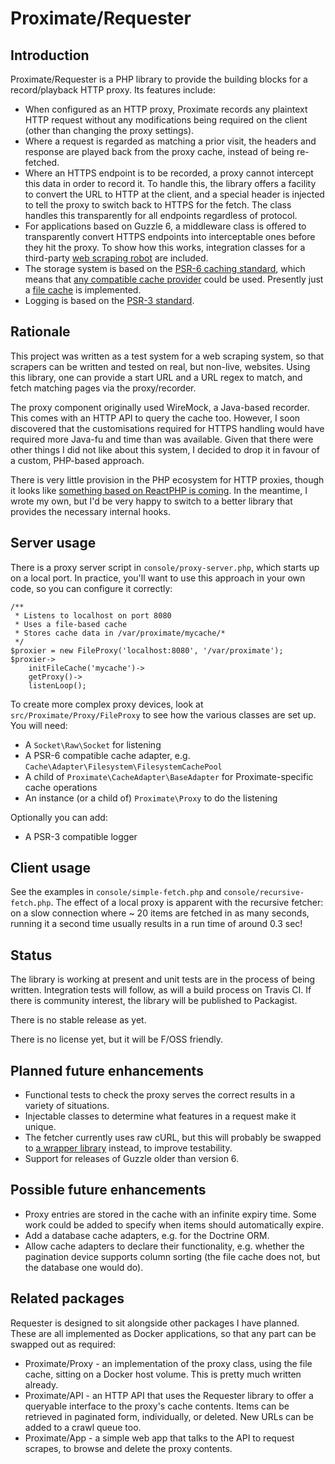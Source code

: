 Proximate/Requester
===

Introduction
---

Proximate/Requester is a PHP library to provide the building blocks for a record/playback
HTTP proxy. Its features include:

* When configured as an HTTP proxy, Proximate records any plaintext HTTP request without any
modifications being required on the client (other than changing the proxy settings).
* Where a request is regarded as matching a prior visit, the headers and response are played
back from the proxy cache, instead of being re-fetched.
* Where an HTTPS endpoint is to be recorded, a proxy cannot intercept this data in order to
record it. To handle this, the library offers a facility to convert the URL to HTTP at the
client, and a special header is injected to tell the proxy to switch back to HTTPS for the
fetch. The class handles this transparently for all endpoints regardless of protocol.
* For applications based on Guzzle 6, a middleware class is offered to transparently
convert HTTPS endpoints into interceptable ones before they hit the proxy. To show how this
works, integration classes for a third-party [web scraping robot](https://github.com/spatie/crawler)
are included.
* The storage system is based on the [PSR-6 caching standard](http://www.php-fig.org/psr/psr-6/),
which means that [any compatible cache provider](https://github.com/php-cache/cache/tree/master/src/Adapter)
could be used. Presently just a
[file cache](https://github.com/php-cache/cache/tree/master/src/Adapter/Filesystem) is implemented.
* Logging is based on the [PSR-3 standard](http://www.php-fig.org/psr/psr-3/).

Rationale
---

This project was written as a test system for a web scraping system, so that scrapers can be
written and tested on real, but non-live, websites. Using this library, one can provide a
start URL and a URL regex to match, and fetch matching pages via the proxy/recorder.

The proxy component originally used WireMock, a Java-based recorder. This comes with an
HTTP API to query the cache too. However, I soon discovered that the customisations required
for HTTPS handling would have required more Java-fu and time than was available. Given that there
were other things I did not like about this system, I decided to drop it in favour of a custom,
PHP-based approach.

There is very little provision in the PHP ecosystem for HTTP proxies, though it looks like
[something based on ReactPHP is coming](https://github.com/clue/php-http-proxy-react/issues/4). In
the meantime, I wrote my own, but I'd be very happy to switch to a better library that provides
the necessary internal hooks.

Server usage
---

There is a proxy server script in `console/proxy-server.php`, which starts up on a local port.
In practice, you'll want to use this approach in your own code, so you can configure it correctly:

    /**
     * Listens to localhost on port 8080
     * Uses a file-based cache
     * Stores cache data in /var/proximate/mycache/*
     */
    $proxier = new FileProxy('localhost:8080', '/var/proximate');
    $proxier->
        initFileCache('mycache')->
        getProxy()->
        listenLoop();

To create more complex proxy devices, look at `src/Proximate/Proxy/FileProxy` to see how the
various classes are set up. You will need:

* A `Socket\Raw\Socket` for listening
* A PSR-6 compatible cache adapter, e.g. `Cache\Adapter\Filesystem\FilesystemCachePool`
* A child of `Proximate\CacheAdapter\BaseAdapter` for Proximate-specific cache operations
* An instance (or a child of) `Proximate\Proxy` to do the listening

Optionally you can add:

* A PSR-3 compatible logger

Client usage
---

See the examples in `console/simple-fetch.php` and `console/recursive-fetch.php`. The effect
of a local proxy is apparent with the recursive fetcher: on a slow connection where ~ 20 items
are fetched in as many seconds, running it a second time usually results in a run time of
around 0.3 sec!

Status
---

The library is working at present and unit tests are in the process of being written. Integration
tests will follow, as will a build process on Travis CI. If there is community interest, the
library will be published to Packagist.

There is no stable release as yet.

There is no license yet, but it will be F/OSS friendly.

Planned future enhancements
---

* Functional tests to check the proxy serves the correct results in a variety of situations.
* Injectable classes to determine what features in a request make it unique.
* The fetcher currently uses raw cURL, but this will probably be swapped to
[a wrapper library](https://github.com/php-mod/curl) instead, to improve testability.
* Support for releases of Guzzle older than version 6.

Possible future enhancements
---

* Proxy entries are stored in the cache with an infinite expiry time. Some work could be added
to specify when items should automatically expire.
* Add a database cache adapters, e.g. for the Doctrine ORM.
* Allow cache adapters to declare their functionality, e.g. whether the pagination device
supports column sorting (the file cache does not, but the database one would do).

Related packages
---

Requester is designed to sit alongside other packages I have planned. These are all implemented
as Docker applications, so that any part can be swapped out as required:

* Proximate/Proxy - an implementation of the proxy class, using the file cache, sitting on a
Docker host volume. This is pretty much written already.
* Proximate/API - an HTTP API that uses the Requester library to offer a queryable interface
to the proxy's cache contents. Items can be retrieved in paginated form, individually, or deleted.
New URLs can be added to a crawl queue too.
* Proximate/App - a simple web app that talks to the API to request scrapes, to browse and delete
the proxy contents.
